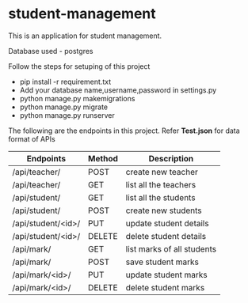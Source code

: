 # student-management
This is an application for student management.

Database used - postgres

Follow the steps for setuping of this project
* pip install -r requirement.txt
* Add your database name,username,password in settings.py
* python manage.py makemigrations
* python manage.py migrate
* python manage.py runserver

The following are the endpoints in this project. Refer **Test.json** for data format of APIs

| Endpoints | Method | Description|
| --- | --- | --- |
| /api/teacher/ | POST | create new teacher |
| /api/teacher/ | GET | list all the teachers |
| /api/student/ | GET | list all the students |
| /api/student/ | POST | create new students |
| /api/student/\<id>\/| PUT | update student details |
| /api/student/\<id>\/| DELETE | delete student details |
| /api/mark/ | GET | list marks of all students |
| /api/mark/ | POST | save student marks |
| /api/mark/\<id>\/| PUT | update student marks |
| /api/mark/\<id>\/| DELETE | delete student marks |

